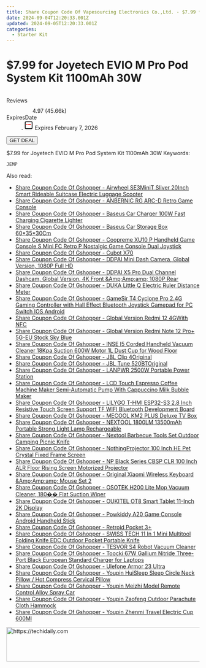 ```yaml
---
title: Share Coupon Code Of Vapesourcing Electronics Co.,Ltd. - $7.99 for Joyetech EVIO M Pro Pod System Kit 1100mAh 30W
date: 2024-09-04T12:20:33.001Z
updated: 2024-09-05T12:20:33.001Z
categories:
  - Starter Kit
---
```



<main class="px-4 py-6 sm:p-6 md:px-8 md:py-10">
  <div class="mx-auto grid max-w-4xl grid-cols-1">
    <div class="relative col-start-1 row-start-1 flex flex-col-reverse rounded-lg bg-gradient-to-t from-black/75 via-black/0 p-3 sm:row-start-2 sm:bg-none sm:p-0 lg:row-start-1">
      <h1 class="mt-1 text-lg font-semibold text-white sm:text-slate-900 md:text-2xl dark:sm:text-white">$7.99 for Joyetech EVIO M Pro Pod System Kit 1100mAh 30W</h1>
    </div>
        <div class="col-start-1 col-end-3 row-start-1 grid gap-4 sm:mb-6 sm:grid-cols-4 lg:col-start-2 lg:row-span-6 lg:row-end-6 lg:mb-0 lg:gap-6">
      <img src="https://static.shareasale.com/image/90958/deal/000000_17135153771596.png" alt="" class="h-60 w-full rounded-lg object-cover sm:col-span-2 sm:h-52 lg:col-span-full" loading="lazy" />
    </div>
        <dl class="row-start-2 mt-4 flex items-center text-xs font-medium sm:row-start-3 sm:mt-1 md:mt-2.5 lg:row-start-2">
      <dt class="sr-only">Reviews</dt>
      <dd class="flex items-center text-indigo-600 dark:text-indigo-400">
        <svg width="24" height="24" fill="none" aria-hidden="true" class="mr-1 stroke-current dark:stroke-indigo-500">
          <path d="m12 5 2 5h5l-4 4 2.103 5L12 16l-5.103 3L9 14l-4-4h5l2-5Z" stroke-width="2" stroke-linecap="round" stroke-linejoin="round" />
        </svg>
        <span>4.97 <span class="font-normal text-slate-400">(45.66k)</span></span>
      </dd>
      <dt class="sr-only">ExpiresDate</dt>
      <dd class="flex items-center">
        <svg width="2" height="2" aria-hidden="true" fill="currentColor" class="mx-3 text-slate-300">
          <circle cx="1" cy="1" r="1" />
        </svg>
        <svg width="24" height="24" viewBox="0 0 24 24" fill="none" stroke="currentColor" stroke-width="2">
          <rect x="3" y="3" width="18" height="18" rx="2" fill="#fff" />
          <path d="M6 10L18 10" stroke="red" stroke-width="2" fill="none" />
          <path d="M10 6L10 18" stroke="#fff" stroke-width="2" fill="none" />
        </svg>
        Expires February 7, 2026      </dd>
    </dl>
    <div class="col-start-1 row-start-3 mt-4 self-center sm:col-start-2 sm:row-span-2 sm:row-start-2 sm:mt-0 lg:col-start-1 lg:row-start-3 lg:row-end-4 lg:mt-6">
      <button type="button" onClick="javascript:window.open(decodeURIComponent('https%3A%2F%2Fwww.shareasale.com%2Fu.cfm%3Fd%3D1106823%26m%3D90958%26u%3D4338022'), '_blank');void(0);" class="rounded-lg bg-red-600 px-3 py-2 text-sm font-medium leading-6 text-white">GET DEAL</button>
    </div>
    <p class="col-start-1 mt-4 text-sm leading-6 sm:col-span-2 lg:col-span-1 lg:row-start-4 lg:mt-6 dark:text-slate-400">$7.99 for Joyetech EVIO M Pro Pod System Kit 1100mAh 30W Keywords: </p>
    <p class="mt-4">
      <code class="bg-purple-900 p-4 text-sm font-bold tracking-widest text-white">JEMP</code>
    </p>
  </div>
</main>
<span class="atpl-alsoreadstyle">Also read:</span>
<div><ul>
<li><a href="https://coupons.techidaily.com/coupon-1118429-share-97331-sale/"><u>Share Coupon Code Of Gshopper - Airwheel SE3MiniT Sliver 20Inch Smart Rideable Suitcase Electric Luggage Scooter</u></a></li>
<li><a href="https://coupons.techidaily.com/coupon-1118375-share-97331-sale/"><u>Share Coupon Code Of Gshopper - ANBERNIC RG ARC-D Retro Game Console</u></a></li>
<li><a href="https://coupons.techidaily.com/coupon-1118373-share-97331-sale/"><u>Share Coupon Code Of Gshopper - Baseus Car Charger 100W Fast Charging Cigarette Lighter</u></a></li>
<li><a href="https://coupons.techidaily.com/coupon-1118363-share-97331-sale/"><u>Share Coupon Code Of Gshopper - Baseus Car Storage Box 60*35*30Cm</u></a></li>
<li><a href="https://coupons.techidaily.com/coupon-1118437-share-97331-sale/"><u>Share Coupon Code Of Gshopper - Coopreme XU10 P Handheld Game Console S Mini FC Retro P Nostalgic Game Console Dual Joystick</u></a></li>
<li><a href="https://coupons.techidaily.com/coupon-1118377-share-97331-sale/"><u>Share Coupon Code Of Gshopper - Cubot X70</u></a></li>
<li><a href="https://coupons.techidaily.com/coupon-1118369-share-97331-sale/"><u>Share Coupon Code Of Gshopper - DDPAI Mini Dash Camera, Global Version, 1080P Full HD</u></a></li>
<li><a href="https://coupons.techidaily.com/coupon-1118368-share-97331-sale/"><u>Share Coupon Code Of Gshopper - DDPAI X5 Pro Dual Channel Dashcam, Global Version, 4K Front &Amp;Amp;amp; 1080P Rear</u></a></li>
<li><a href="https://coupons.techidaily.com/coupon-1118431-share-97331-sale/"><u>Share Coupon Code Of Gshopper - DUKA Little Q Electric Ruler Distance Meter</u></a></li>
<li><a href="https://coupons.techidaily.com/coupon-1118436-share-97331-sale/"><u>Share Coupon Code Of Gshopper - GameSir T4 Cyclone Pro 2.4G Gaming Controller with Hall Effect Bluetooth Joystick Gamepad for PC Switch IOS Android</u></a></li>
<li><a href="https://coupons.techidaily.com/coupon-1118378-share-97331-sale/"><u>Share Coupon Code Of Gshopper - Global Version Redmi 12 4GWith NFC</u></a></li>
<li><a href="https://coupons.techidaily.com/coupon-1118366-share-97331-sale/"><u>Share Coupon Code Of Gshopper - Global Version Redmi Note 12 Pro+ 5G-EU Stock Sky Blue</u></a></li>
<li><a href="https://coupons.techidaily.com/coupon-1118439-share-97331-sale/"><u>Share Coupon Code Of Gshopper - INSE I5 Corded Handheld Vacuum Cleaner 18Kpa Suction 600W Motor 1L Dust Cup for Wood Floor</u></a></li>
<li><a href="https://coupons.techidaily.com/coupon-1118379-share-97331-sale/"><u>Share Coupon Code Of Gshopper - JBL Clip 4Original</u></a></li>
<li><a href="https://coupons.techidaily.com/coupon-1118376-share-97331-sale/"><u>Share Coupon Code Of Gshopper - JBL Tune 520BTOriginal</u></a></li>
<li><a href="https://coupons.techidaily.com/coupon-1118435-share-97331-sale/"><u>Share Coupon Code Of Gshopper - LANPWR 2500W Portable Power Station</u></a></li>
<li><a href="https://coupons.techidaily.com/coupon-1118441-share-97331-sale/"><u>Share Coupon Code Of Gshopper - LCD Touch Espresso Coffee Machine Maker Semi-Automatic Pump With Cappuccino Milk Bubble Maker</u></a></li>
<li><a href="https://coupons.techidaily.com/coupon-1118438-share-97331-sale/"><u>Share Coupon Code Of Gshopper - LILYGO T-HMI ESP32-S3 2.8 Inch Resistive Touch Screen Support TF WIFI Bluetooth Development Board</u></a></li>
<li><a href="https://coupons.techidaily.com/coupon-1118374-share-97331-sale/"><u>Share Coupon Code Of Gshopper - MECOOL KM2 PLUS Deluxe TV Box</u></a></li>
<li><a href="https://coupons.techidaily.com/coupon-1118360-share-97331-sale/"><u>Share Coupon Code Of Gshopper - NEXTOOL 1800LM 13500mAh Portable Strong Light Lamp Rechargeable</u></a></li>
<li><a href="https://coupons.techidaily.com/coupon-1118361-share-97331-sale/"><u>Share Coupon Code Of Gshopper - Nextool Barbecue Tools Set Outdoor Camping Picnic Knife</u></a></li>
<li><a href="https://coupons.techidaily.com/coupon-1118433-share-97331-sale/"><u>Share Coupon Code Of Gshopper - NothingProjector 100 Inch HE Pet Crystal Fixed Frame Screen</u></a></li>
<li><a href="https://coupons.techidaily.com/coupon-1118434-share-97331-sale/"><u>Share Coupon Code Of Gshopper - NP Black Series CBSP CLR 100 Inch ALR Floor Rising Screen Motorized Projector</u></a></li>
<li><a href="https://coupons.techidaily.com/coupon-1118371-share-97331-sale/"><u>Share Coupon Code Of Gshopper - Original Xiaomi Wireless Keyboard &Amp;Amp;amp; Mouse Set 2</u></a></li>
<li><a href="https://coupons.techidaily.com/coupon-1118440-share-97331-sale/"><u>Share Coupon Code Of Gshopper - OSOTEK H200 Lite Mop Vacuum Cleaner, 180�� Flat Suction Wiper</u></a></li>
<li><a href="https://coupons.techidaily.com/coupon-1118367-share-97331-sale/"><u>Share Coupon Code Of Gshopper - OUKITEL OT8 Smart Tablet 11-Inch 2K Display</u></a></li>
<li><a href="https://coupons.techidaily.com/coupon-1118432-share-97331-sale/"><u>Share Coupon Code Of Gshopper - Powkiddy A20 Game Console Android Handheld Stick</u></a></li>
<li><a href="https://coupons.techidaily.com/coupon-1118380-share-97331-sale/"><u>Share Coupon Code Of Gshopper - Retroid Pocket 3+</u></a></li>
<li><a href="https://coupons.techidaily.com/coupon-1118362-share-97331-sale/"><u>Share Coupon Code Of Gshopper - SWISS TECH 11 In 1 Mini Multitool Folding Knife EDC Outdoor Pocket Portable Knife</u></a></li>
<li><a href="https://coupons.techidaily.com/coupon-1118428-share-97331-sale/"><u>Share Coupon Code Of Gshopper - TESVOR S4 Robot Vacuum Cleaner</u></a></li>
<li><a href="https://coupons.techidaily.com/coupon-1118430-share-97331-sale/"><u>Share Coupon Code Of Gshopper - Toocki 67W Gallium Nitride Three-Port Black European Standard Charger for Laptops</u></a></li>
<li><a href="https://coupons.techidaily.com/coupon-1118381-share-97331-sale/"><u>Share Coupon Code Of Gshopper - Ulefone Armor 23 Ultra</u></a></li>
<li><a href="https://coupons.techidaily.com/coupon-1118372-share-97331-sale/"><u>Share Coupon Code Of Gshopper - Youpin HuiSleep Sleep Circle Neck Pillow / Hot Compress Cervical Pillow</u></a></li>
<li><a href="https://coupons.techidaily.com/coupon-1118370-share-97331-sale/"><u>Share Coupon Code Of Gshopper - Youpin Meizhi Model Remote Control Alloy Spray Car</u></a></li>
<li><a href="https://coupons.techidaily.com/coupon-1118365-share-97331-sale/"><u>Share Coupon Code Of Gshopper - Youpin Zaofeng Outdoor Parachute Cloth Hammock</u></a></li>
<li><a href="https://coupons.techidaily.com/coupon-1118364-share-97331-sale/"><u>Share Coupon Code Of Gshopper - Youpin Zhenmi Travel Electric Cup 600Ml</u></a></li>
</ul></div>

<ins class="adsbygoogle"
      style="display:block"
      data-ad-client="ca-pub-7571918770474297"
      data-ad-slot="8358498916"
      data-ad-format="auto"
      data-full-width-responsive="true"></ins>
<!-- affiliate ads begin -->
<a href="https://aligracehair.sjv.io/c/5597632/1959764/19272" target="_top" id="1959764">
  <img src="//a.impactradius-go.com/display-ad/19272-1959764" border="0" alt="https://techidaily.com" width="728" height="90"/>
</a>
<img height="0" width="0" src="https://aligracehair.sjv.io/i/5597632/1959764/19272" style="position:absolute;visibility:hidden;" border="0" />
<!-- affiliate ads end -->